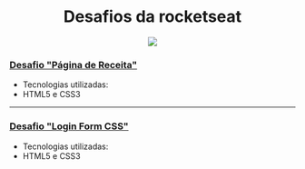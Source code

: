 <h1 align="center"> Desafios da rocketseat </h1>

<p align="center">
<img src="http://img.shields.io/static/v1?label=STATUS&message=EM%20DESENVOLVIMENTO&color=GREEN&style=for-the-badge"/>
</p>

<h3>  
  
  [Desafio "Página de Receita"](https://rodrigoerico.github.io/desafios-rocketseat/pagina-de-receita/index.html)  
  
</h3>

- Tecnologias utilizadas:
- HTML5 e CSS3
<hr>

<h3>  
  
  [Desafio "Login Form CSS"](https://rodrigoerico.github.io/desafios-rocketseat/login-form-css/index.html)  
  
</h3>

- Tecnologias utilizadas:
- HTML5 e CSS3
